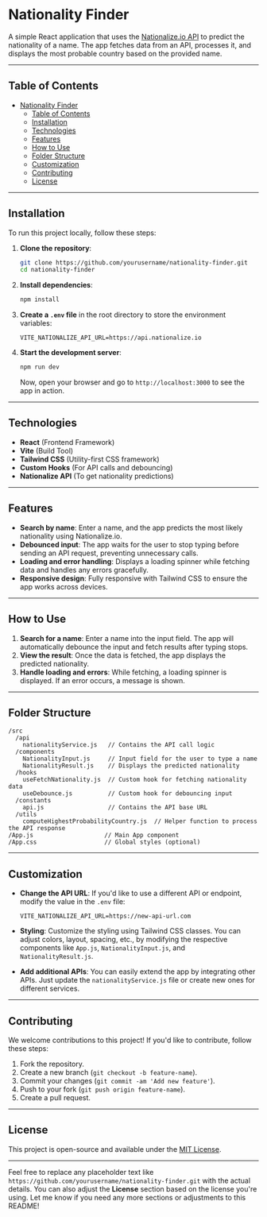 # Nationality Finder

A simple React application that uses the [Nationalize.io API](https://nationalize.io/) to predict the nationality of a name. The app fetches data from an API, processes it, and displays the most probable country based on the provided name.

---

## Table of Contents

- [Nationality Finder](#nationality-finder)
  - [Table of Contents](#table-of-contents)
  - [Installation](#installation)
  - [Technologies](#technologies)
  - [Features](#features)
  - [How to Use](#how-to-use)
  - [Folder Structure](#folder-structure)
  - [Customization](#customization)
  - [Contributing](#contributing)
  - [License](#license)

---

## Installation

To run this project locally, follow these steps:

1. **Clone the repository**:

   ```bash
   git clone https://github.com/yourusername/nationality-finder.git
   cd nationality-finder
   ```

2. **Install dependencies**:

   ```bash
   npm install
   ```

3. **Create a `.env` file** in the root directory to store the environment variables:

   ```env
   VITE_NATIONALIZE_API_URL=https://api.nationalize.io
   ```

4. **Start the development server**:

   ```bash
   npm run dev
   ```

   Now, open your browser and go to `http://localhost:3000` to see the app in action.

---

## Technologies

- **React** (Frontend Framework)
- **Vite** (Build Tool)
- **Tailwind CSS** (Utility-first CSS framework)
- **Custom Hooks** (For API calls and debouncing)
- **Nationalize API** (To get nationality predictions)

---

## Features

- **Search by name**: Enter a name, and the app predicts the most likely nationality using Nationalize.io.
- **Debounced input**: The app waits for the user to stop typing before sending an API request, preventing unnecessary calls.
- **Loading and error handling**: Displays a loading spinner while fetching data and handles any errors gracefully.
- **Responsive design**: Fully responsive with Tailwind CSS to ensure the app works across devices.

---

## How to Use

1. **Search for a name**: Enter a name into the input field. The app will automatically debounce the input and fetch results after typing stops.
2. **View the result**: Once the data is fetched, the app displays the predicted nationality.
3. **Handle loading and errors**: While fetching, a loading spinner is displayed. If an error occurs, a message is shown.

---

## Folder Structure

```
/src
  /api
    nationalityService.js   // Contains the API call logic
  /components
    NationalityInput.js     // Input field for the user to type a name
    NationalityResult.js    // Displays the predicted nationality
  /hooks
    useFetchNationality.js  // Custom hook for fetching nationality data
    useDebounce.js          // Custom hook for debouncing input
  /constants
    api.js                  // Contains the API base URL
  /utils
    computeHighestProbabilityCountry.js  // Helper function to process the API response
/App.js                    // Main App component
/App.css                   // Global styles (optional)
```

---

## Customization

- **Change the API URL**: If you'd like to use a different API or endpoint, modify the value in the `.env` file:

  ```env
  VITE_NATIONALIZE_API_URL=https://new-api-url.com
  ```

- **Styling**: Customize the styling using Tailwind CSS classes. You can adjust colors, layout, spacing, etc., by modifying the respective components like `App.js`, `NationalityInput.js`, and `NationalityResult.js`.

- **Add additional APIs**: You can easily extend the app by integrating other APIs. Just update the `nationalityService.js` file or create new ones for different services.

---

## Contributing

We welcome contributions to this project! If you'd like to contribute, follow these steps:

1. Fork the repository.
2. Create a new branch (`git checkout -b feature-name`).
3. Commit your changes (`git commit -am 'Add new feature'`).
4. Push to your fork (`git push origin feature-name`).
5. Create a pull request.

---

## License

This project is open-source and available under the [MIT License](LICENSE).

---

Feel free to replace any placeholder text like `https://github.com/yourusername/nationality-finder.git` with the actual details. You can also adjust the **License** section based on the license you're using. Let me know if you need any more sections or adjustments to this README!
